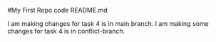 #My First Repo 
code README.md

I am making changes for task 4 is in main branch.
I am making some changes for task 4 is in conflict-branch.
